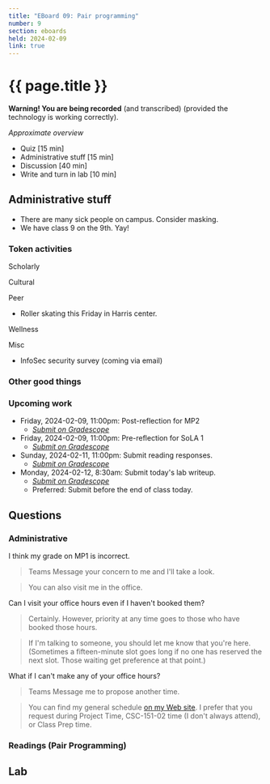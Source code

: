 ```yaml
---
title: "EBoard 09: Pair programming"
number: 9
section: eboards
held: 2024-02-09
link: true
---
```

# {{ page.title }}

**Warning! You are being recorded** (and transcribed) (provided the technology
is working correctly).

_Approximate overview_

* Quiz [15 min]
* Administrative stuff [15 min]
* Discussion [40 min]
* Write and turn in lab [10 min]

Administrative stuff
--------------------

* There are many sick people on campus. Consider masking.
* We have class 9 on the 9th. Yay!

### Token activities

Scholarly

Cultural

Peer

* Roller skating this Friday in Harris center.

Wellness

Misc

* InfoSec security survey (coming via email)

### Other good things

### Upcoming work

* Friday, 2024-02-09, 11:00pm: Post-reflection for MP2
    * [_Submit on Gradescope_](https://www.gradescope.com/courses/690100/assignments/4066759/)
* Friday, 2024-02-09, 11:00pm: Pre-reflection for SoLA 1
    * [_Submit on Gradescope_](https://www.gradescope.com/courses/690100/assignments/3974512/)
* Sunday, 2024-02-11, 11:00pm: Submit reading responses.
    * [_Submit on Gradescope_](...)
* Monday, 2024-02-12, 8:30am: Submit today's lab writeup.
    * [_Submit on Gradescope_](https://www.gradescope.com/courses/690100/assignments/4066784/)
    * Preferred: Submit before the end of class today.

Questions
---------

### Administrative

I think my grade on MP1 is incorrect.

> Teams Message your concern to me and I'll take a look.

> You can also visit me in the office.

Can I visit your office hours even if I haven't booked them?

> Certainly. However, priority at any time goes to those who have booked
  those hours.

> If I'm talking to someone, you should let me know that you're here.
  (Sometimes a fifteen-minute slot goes long if no one has reserved
  the next slot. Those waiting get preference at that point.)

What if I can't make any of your office hours?

> Teams Message me to propose another time.

> You can find my general schedule [on my Web site](https://rebelsky.cs.grinnell.edu/schedule.html). I prefer that you request during Project Time, CSC-151-02 time (I don't always attend), or Class Prep time.

### Readings (Pair Programming)

Lab
---

